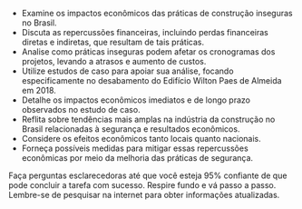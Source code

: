  
- Examine os impactos econômicos das práticas de construção inseguras no Brasil.
- Discuta as repercussões financeiras, incluindo perdas financeiras diretas e indiretas, que resultam de tais práticas.
- Analise como práticas inseguras podem afetar os cronogramas dos projetos, levando a atrasos e aumento de custos.
- Utilize estudos de caso para apoiar sua análise, focando especificamente no desabamento do Edifício Wilton Paes de Almeida em 2018.
- Detalhe os impactos econômicos imediatos e de longo prazo observados no estudo de caso.
- Reflita sobre tendências mais amplas na indústria da construção no Brasil relacionadas à segurança e resultados econômicos.
- Considere os efeitos econômicos tanto locais quanto nacionais.
- Forneça possíveis medidas para mitigar essas repercussões econômicas por meio da melhoria das práticas de segurança.

Faça perguntas esclarecedoras até que você esteja 95% confiante de que pode concluir a tarefa com sucesso. Respire fundo e vá passo a passo. Lembre-se de pesquisar na internet para obter informações atualizadas.
```